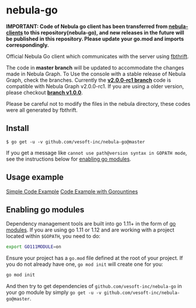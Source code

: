 # nebula-go

**IMPORTANT: Code of Nebula go client has been transferred from [nebula-clients](https://github.com/vesoft-inc/nebula-clients) to this repository(nebula-go), and new releases in the future will be published in this repository.
Please update your go.mod and imports correspondingly.**

Official Nebula Go client which communicates with the server using [fbthrift](https://github.com/facebook/fbthrift/).

The code in **master branch** will be updated to accommodate the changes made in Nebula Graph.
To Use the console with a stable release of Nebula Graph, check the branches.
Currently the **[v2.0.0-rc1 branch](https://github.com/vesoft-inc/nebula-go/tree/release-v2.0.0-rc1)** code is compatible with Nebula Graph v2.0.0-rc1.
If you are using a older version, please checkout **[branch v1.0.0](https://github.com/vesoft-inc/nebula-go/tree/v1.0)**.

Please be careful not to modify the files in the nebula directory, these codes were all generated by fbthrift.

## Install

```shell
$ go get -u -v github.com/vesoft-inc/nebula-go@master
```

If you get a message like `cannot use path@version syntax in GOPATH mode`, see the instructions below for [enabling go modules](#enabling-go-modules).

## Usage example

[Simple Code Example](https://github.com/vesoft-inc/nebula-go/tree/master/basic_example/graph_client_basic_example.go)
[Code Example with Gorountines](https://github.com/vesoft-inc/nebula-go/tree/master/gorountines_example/graph_client_goroutines_example.go)

## Enabling go modules

Dependency management tools are built into go 1.11+ in the form of [go modules](https://github.com/golang/go/wiki/Modules).
If you are using go 1.11 or 1.12 and are working with a project located within `$GOPATH`, you need to do:

```sh
export GO111MODULE=on
```

Ensure your project has a `go.mod` file defined at the root of your project.
If you do not already have one, `go mod init` will create one for you:

```sh
go mod init
```

And then try to get dependencies of `github.com/vesoft-inc/nebula-go` in your go module by simply `go get -u -v github.com/vesoft-inc/nebula-go@master`.

